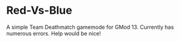 Red-Vs-Blue
===========

A simple Team Deathmatch gamemode for GMod 13. Currently has numerous errors. Help would be nice!
